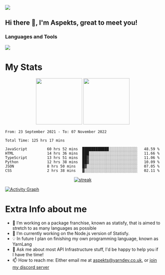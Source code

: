 ![](https://komarev.com/ghpvc/?username=aspekts&color=red)
## Hi there 👋, I'm Aspekts, great to meet you!
### Languages and Tools
<p align="left"> <a href="https://github.com/aspekts"><img src="https://skillicons.dev/icons?i=aws,azure,bash,bootstrap,cpp,cloudflare,css,discord,bots,express,fastapi,gcp,git,heroku,github,v,vim,regex,html,js,jquery,nodejs,linux,md,mysql,redis,mongodb,netlify,nextjs,py,react,sqlite,swift,ts,vscode"> </a> </p>

# My Stats
<p align="center">
<img height="150px" src="https://github-readme-stats.vercel.app/api?username=aspekts&hide_border=true&show_icons=true&count_private=true&theme=gruvbox&bg_color=151515" />

<img height="150px" src="https://github-readme-stats.vercel.app/api/top-langs/?username=aspekts&count_private=true&theme=dark"  />
</p>
<!--START_SECTION:waka-->

```text
From: 23 September 2021 - To: 07 November 2022

Total Time: 125 hrs 17 mins

JavaScript         60 hrs 52 mins  ████████████░░░░░░░░░░░░░   48.59 %
HTML               14 hrs 36 mins  ███░░░░░░░░░░░░░░░░░░░░░░   11.66 %
TypeScript         13 hrs 51 mins  ██▓░░░░░░░░░░░░░░░░░░░░░░   11.06 %
Python             12 hrs 38 mins  ██▓░░░░░░░░░░░░░░░░░░░░░░   10.09 %
JSON               8 hrs 50 mins   █▓░░░░░░░░░░░░░░░░░░░░░░░   07.05 %
CSS                2 hrs 38 mins   ▓░░░░░░░░░░░░░░░░░░░░░░░░   02.11 %
```

<!--END_SECTION:waka-->
<p align="center">
  <a href="https://github.com/aspekts">      
<img title="stats" alt="streak" src="https://github-readme-streak-stats.herokuapp.com/?user=aspekts&theme=dark&hide_border=true&stroke=f53b3b"/>
</a>
</p>
<a href="https://github.com/aspekts"><img alt="Activity Graph" src="https://activity-graph.herokuapp.com/graph?username=aspekts&bg_color=0D1117&color=eca15b&line=eca15b&point=FFFFFF&hide_border=true" /></a>

# Extra Info about me
- 🌱 I’m working on a package franchise, known as statisfy, that is aimed to stretch to as many languages as possible
- 🔭 I’m currently working on the Node.js version of Statisfy.
- 💡 In future I plan on finishing my own programming language, known as YarnLang
- 💬 Ask me about most API Infrastructure stuff, I'd be happy to help you if I have the time!
- 📫 How to reach me: Either email me at aspekts@yarndev.co.uk, or [join my discord server](https://discord.gg/GxGTHBC)


